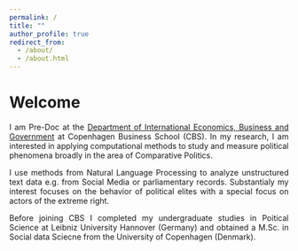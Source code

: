 ```yaml
---
permalink: /
title: ""
author_profile: true
redirect_from: 
  - /about/
  - /about.html
---
```


Welcome
===============
<p style='text-align: justify;'> I am Pre-Doc at the <a href="https://www.cbs.dk/en/research/departments-and-centres/department-of-international-economics-government-and-business/staff/dregb">Department of International Economics, Business and Government</a> at Copenhagen Business School (CBS). In my research, I am interested in applying computational methods to study and measure political phenomena broadly in the area of Comparative Politics. </p>

<p style='text-align: justify;'> I use methods from Natural Language Processing to analyze unstructured text data e.g. from Social Media or parliamentary records. Substantialy my interest focuses on the behavior of political elites with a special focus on actors of the extreme right. </p>

<p style='text-align: justify;'> Before joining CBS I completed my undergraduate studies in Poitical Science at Leibniz University Hannover (Germany) and obtained a M.Sc. in Social data Sciecne from the University of Copenhagen (Denmark). </p>

[link to image by SQUAREBRACKETS text and then in NORMALBRACKETS path in github like images slash image png]: #


